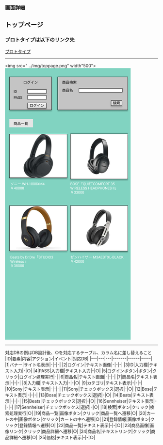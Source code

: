 ### 画面詳細
## トップページ
### プロトタイプは以下のリンク先
[プロトタイプ](https://www.figma.com/file/boN93BxShOvDsFXowGRvZb/Untitled?node-id=0%3A1)
*****
<img src=" ../img/toppage.png" width"500">
![エビフライトライアングル](https://github.com/Aso2001142/2021sys-design/blob/main/%E7%94%BB%E9%9D%A2%E8%A9%B3%E7%B4%B0/img/toppage.png?raw=true "サンプル")
*****

 

対応DBの例はDB設計後、○を対応するテーブル、カラム名に差し替えること
|ID|要素|内容|アクション|イベント|対応DB|
|---|---|---|-------|------|-----|
|1|バナー|サイト名表示|-|-|-|
|2|ログイン|テキスト画像|-|-|-|
|3|ID|入力欄|テキスト入力|-|○|
|4|PASS|入力欄|テキスト入力|-|○|
|5|ログインボタン|ボタン|クリック|ログイン処理実行|-|
|6|商品名|テキスト画面|-|-|-|
|7|商品名|テキスト表示|-|-|-|
|8|入力欄|テキスト入力|-|-|○|
|9|カテゴリ|テキスト表示|-|-|-|
|10|Sony|テキスト表示|-|-|-|
|11|Sony|チェックボックス|選択|-|○|
|12|Bose|テキスト表示|-|-|-|
|13|Bose|チェックボックス|選択|-|○|
|14|Beats|テキスト表示|-|-|-|
|15|Beats|チェックボックス|選択|-|○|
|16|Sennheiser|テキスト表示|-|-|-|
|17|Sennheiser|チェックボックス|選択|-|○|
|18|検索|ボタン|クリック|検索処理実行|○|
|19|商品一覧|画像ボタン|クリック|商品一覧へ遷移|○|
|20|カートの中|画像ボタン|クリック|カートの中へ遷移|○|
|21|登録情報|画像ボタン|クリック|登録情報へ遷移|○|
|22|商品一覧|テキスト表示|-|-|○|
|23|商品画像|画像リンク|クリック|商品詳細へ遷移|○|
|24|商品名|テキストリンク|クリック|商品詳細へ遷移|○|
|25|価格|テキスト表示|-|-|○|

